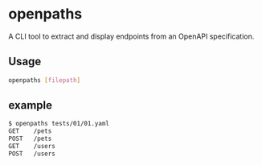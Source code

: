 # openpaths

A CLI tool to extract and display endpoints from an OpenAPI specification.

## Usage

```sh
openpaths [filepath]
```

## example

```sh
$ openpaths tests/01/01.yaml
GET    /pets
POST   /pets
GET    /users
POST   /users
```
